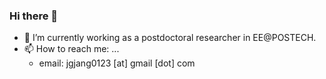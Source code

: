 ### Hi there 👋

- 🔭 I’m currently working as a postdoctoral researcher in EE@POSTECH.
- 📫 How to reach me: ...
  - email: jgjang0123 [at] gmail [dot] com

<!--
**jonggyujang0123/jonggyujang0123** is a ✨ _special_ ✨ repository because its `README.md` (this file) appears on your GitHub profile.

Here are some ideas to get you started:
- 🔭 I’m currently working on ...
- 🌱 I’m currently learning ...
- 👯 I’m looking to collaborate on ...
- 🤔 I’m looking for help with ...
- 💬 Ask me about ...
- 📫 How to reach me: ...
- 😄 Pronouns: ...
- ⚡ Fun fact: ...
-->
